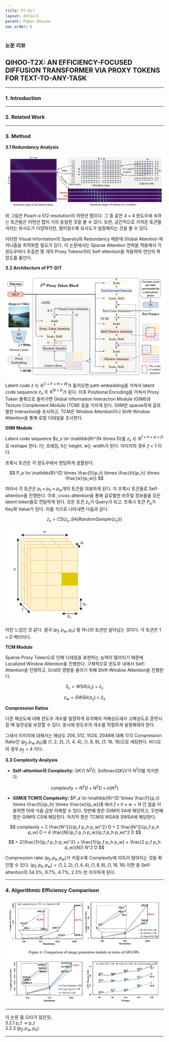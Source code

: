 ```yaml
---
title: PT-DiT
layout: default
parent: Paper Review
nav_order: 8
---
```


### 논문 리뷰  

## QIHOO-T2X: AN EFFICIENCY-FOCUSED DIFFUSION TRANSFORMER VIA PROXY TOKENS FOR TEXT-TO-ANY-TASK  

---

### **1. Introduction**  


---

### **2. Related Work**  


---

### **3. Method**  

**3.1 Redundancy Analysis**  

![Figure 2](../images/PT-DiT/2.png)

위 그림은 Pixart-$\alpha$ 512 resolution의 어텐션 맵이다. 그 중 같은 $4 \times 4$ 윈도우에 속하는 토큰들은 어텐션 맵이 거의 동일한 것을 볼 수 있다. 또한, 공간적으로 가까운 토큰들끼리는 유사도가 다양하지만, 멀어질수록 유사도가 일정해지는 것을 볼 수 있다. 

이러한 Visual Information의 Sparsity와 Redundancy 때문에 Global Attention 매커니즘을 최적화할 필요가 있다. 이 논문에서는 Sparse Attention 전략을 적용해서 각 윈도우마다 추출한 몇 개의 Proxy Tokens끼리 Self-attention을 적용하여 연산의 복잡도를 줄인다.  

**3.2 Architecture of PT-DiT**  

![Figure 3](../images/PT-DiT/3.png)

Latent code $z \in \mathbb{R}^{C \times F \times H \times W}$가 들어오면 path embedding을 거쳐서 latent code sequence $z_s \in \mathbb{R}^{N \times D}$가 된다. 이후 Positional Encoding을 거쳐서 Proxy Token 블록으로 들어가면 Global Information Interaction Module (GIIM)과 Texture Complement Module (TCM) 등을 거치게 된다. GIIM은 sparse하게 글로벌한 Interaction을 조사하고, TCM은 Window Attention이나 Shift-Window Attention을 통해 로컬 디테일을 조사한다.  

  
**GIIM Module**  

Latent code sequence $z_s \in \mathbb{R}^{N \times D}를 $z_s \in \mathbb{R}^{f \times h \times w \times D}$로 reshape 한다. f는 프레임, h는 height, w는 width가 된다. 이미지의 경우 $f=1$ 이다.  

프록시 토큰은 각 윈도우에서 랜덤하게 샘플된다.  

$$
P_a \in \mathbb{R}^{D \times \frac{f}{p_t} \times \frac{h}{p_h} \times \frac{w}{p_w}}
$$ 

따라서 각 토큰은  $p_t \times p_h \times p_w$개의 토큰을 대표하게 된다. 이 프록시 토큰들로 Self-attention을 진행한다. 이후, cross-attention을 통해 글로벌한 비주얼 정보들을 모든 latent token들로 전달하게 된다. 모든 토큰 $z_s$가 Query가 되고, 프록시 토큰 $P_a$가 Key와 Value가 된다. 이를 식으로 나타내면 다음과 같다.  

$$
z_s = CS(z_s, SA(RandomSample(z_s)))  
$$

![DrawIO](../images/PT-DiT/TokenMerging.drawio.png)

이런 느낌인 것 같다. 결국 $(p_f, p_w, p_h)$ 중 하나의 토큰만 살아남는 것이다. 각 토큰은 $1 \times D$ 벡터이다.  


**TCM Module**  

Sparse Proxy Token으로 인해 디테일을 표현하는 능력이 떨어지기 때문에 Localized Window Attention을 진행한다. 구체적으로 윈도우 내에서 Self-Attention을 진행하고, Grid의 영향을 줄이기 위해 Shift-Window Attention을 진행한다.  

$$
\hat z_s = WSA(z_s) + z_s  
$$

$$
z_w = SWSA(z_s) + \hat z_s
$$


**Compression Ratios**  

다른 해상도에 대해 윈도우 개수를 일정하게 유지해야 저해상도에서 고해상도로 훈련시킬 때 일관성을 보장할 수 있다. 동시에 윈도우의 개수를 적절하게 설정해줘야 한다.  

그래서 이미지에 대해서는 해상도 256, 512, 1024, 2048에 대해 각각 Compression Ratio인 $(p_f, p_w, p_h)$를 (1, 2, 2), (1, 4, 4), (1, 8, 8), (1, 16, 16)으로 세팅한다. 비디오의 경우 $p_f = 4$ 이다.  


**3.3 Complexity Analysis**  

- **Self-attention의 Complexity:** $QK$가 $N^2 D$, Softmax(QK)V가 $N^2 D$를 차지한다. 

$$
complexity = N^2 D + N^2 D + o(N^2)  
$$

- **GIIM과 TCM의 Complexity:** $P_a \in \mathbb{R}^{D \times \frac{f}{p_t} \times \frac{h}{p_h} \times \frac{w}{p_w}}$ 에서 $f \times h \times w = N$ 인 점을 이용하면 아래 식을 금방 이해할 수 있다. 첫번째 항은 GIIM의 SA에 해당하고, 두번째 항은 GIIM의 CS에 해당한다. 마지막 항은 TCM의 WSA와 SWSA에 해당한다.    

$$
complexity = 2 \frac{N^2}{(p_f p_h p_w)^2} D + 2 \frac{N^2}{p_f p_h p_w} D + 4 \frac{N}{p_f p_h p_w}(p_f p_h p_w)^2 D  
$$

$$
= 2(\frac{1}{(p_f p_h p_w)^2} + \frac{1}{p_f p_h p_w} + \frac{2 p_f p_h p_w}{N}) N^2 D
$$





Compression ratio $(p_f, p_h, p_w)$가 커질수록 Complexity에 이득이 많아지는 것을 확인할 수 있다. $(p_f, p_h, p_w) = (1, 2, 2), (1, 4, 4), (1, 8, 8), (1, 16, 16)$ 이면 총 Self-attention의 34.3%,
9.7%, 4.7%, 2.3% 만 차지하게 된다.  

---

### **4. Algorithmic Efficiency Comparison**  

![5](../images/PT-DiT/5.png)



---
이 논문 좀 오타가 많은듯;  
3.2.1 p_f -> p_t  
3.2.3 $(p_f, p_w, p_h)$ 

---



